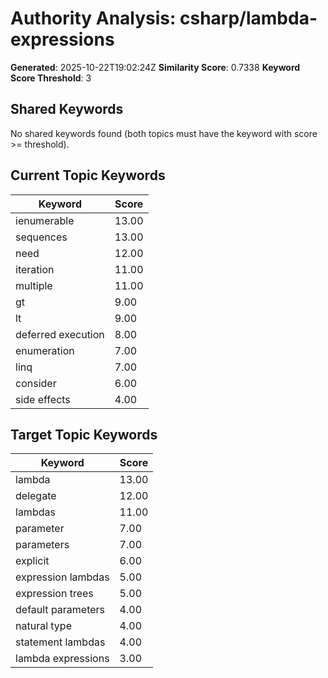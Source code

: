 # Authority Analysis: csharp/lambda-expressions

**Generated**: 2025-10-22T19:02:24Z
**Similarity Score**: 0.7338
**Keyword Score Threshold**: 3

## Shared Keywords

No shared keywords found (both topics must have the keyword with score >= threshold).

## Current Topic Keywords

| Keyword | Score |
|---------|-------|
| ienumerable | 13.00 |
| sequences | 13.00 |
| need | 12.00 |
| iteration | 11.00 |
| multiple | 11.00 |
| gt | 9.00 |
| lt | 9.00 |
| deferred execution | 8.00 |
| enumeration | 7.00 |
| linq | 7.00 |
| consider | 6.00 |
| side effects | 4.00 |

## Target Topic Keywords

| Keyword | Score |
|---------|-------|
| lambda | 13.00 |
| delegate | 12.00 |
| lambdas | 11.00 |
| parameter | 7.00 |
| parameters | 7.00 |
| explicit | 6.00 |
| expression lambdas | 5.00 |
| expression trees | 5.00 |
| default parameters | 4.00 |
| natural type | 4.00 |
| statement lambdas | 4.00 |
| lambda expressions | 3.00 |

